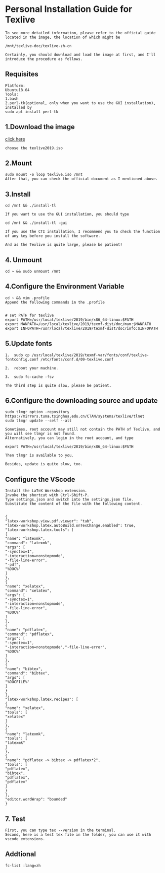 # Personal Installation Guide for Texlive
    To see more detailed information, please refer to the official guide located in the image, the location of which might be 

    /mnt/texlive-doc/texlive-zh-cn

    Certainly, you should download and load the image at first, and I'll introduce the procedure as follows.


## Requisites
    Platform: 
    Ubuntu18.04
    Tools: 
    1.bash
    2.perl-tk(optional, only when you want to use the GUI installation), installed by 
    sudo apt install perl-tk

## 1.Download the image
[click here](https://mirrors.tuna.tsinghua.edu.cn/CTAN/systems/texlive/Images/)

    choose the texlive2019.iso

## 2.Mount
    sudo mount -o loop texlive.iso /mnt
    After that, you can check the official document as I mentioned above.

## 3.Install
    cd /mnt && ./install-tl

    If you want to use the GUI installation, you should type

    cd /mnt && ./install-tl -gui

    If you use the CTI installation, I recommend you to check the function of any key before you install the software.

    And as the Texlive is quite large, please be patient!


## 4. Unmount
    cd ~ && sudo unmount /mnt

## 4.Configure the Environment Variable
    cd ~ && vim .profile
    Append the following commands in the .profile


    # set PATH for texlive
    export PATH=/usr/local/texlive/2019/bin/x86_64-linux:$PATH                  
    export MANPATH=/usr/local/texlive/2019/texmf-dist/doc/man:$MANPATH
    export INFOPATH=/usr/local/texlive/2019/texmf-dist/doc/info:$INFOPATH

## 5.Update fonts
    1.  sudo cp /usr/local/texlive/2019/texmf-var/fonts/conf/texlive-fontconfig.conf /etc/fonts/conf.d/09-texlive.conf
    
    2.  reboot your machine. 
    
    3.  sudo fc-cache -fsv

    The third step is quite slow, please be patient.

## 6.Configure the downloading source and update
    sudo tlmgr option -repository https://mirrors.tuna.tsinghua.edu.cn/CTAN/systems/texlive/tlnet
    sudo tlmgr update --self --all

    Sometimes, root account may still not contain the PATH of Texlive, and you will see tlmgr is not found.
    Alternatively, you can login in the root account, and type

    export PATH=/usr/local/texlive/2019/bin/x86_64-linux:$PATH
    
    Then tlmgr is available to you.  

    Besides, update is quite slow, too.

## Configure the VScode
    Install the LaTeX Workshop extension.
    Invoke the shortcut with Ctrl-Shift-P.
    Type settings.json and switch into the settings.json file.
    Substitute the content of the file with the following content.


    {
    "latex-workshop.view.pdf.viewer": "tab",
    "latex-workshop.latex.autoBuild.onTexChange.enabled": true,
    "latex-workshop.latex.tools": [
    {
    "name": "latexmk",
    "command": "latexmk",
    "args": [
    "-synctex=1",
    "-interaction=nonstopmode",
    "-file-line-error",
    "-pdf",
    "%DOC%"
    ]
    },
    {
    "name": "xelatex",
    "command": "xelatex",
    "args": [
    "-synctex=1",
    "-interaction=nonstopmode",
    "-file-line-error",
    "%DOC%"
    ]
    },
    {
    "name": "pdflatex",
    "command": "pdflatex",
    "args": [
    "-synctex=1",
    "-interaction=nonstopmode","-file-line-error",
    "%DOC%"
    ]
    },
    {
    "name": "bibtex",
    "command": "bibtex",
    "args": [
    "%DOCFILE%"
    ]
    }
    ],
    "latex-workshop.latex.recipes": [
    {
    "name": "xelatex",
    "tools": [
    "xelatex"
    ]
    },
    {
    "name": "latexmk",
    "tools": [
    "latexmk"
    ]
    },
    {
    "name": "pdflatex -> bibtex -> pdflatex*2",
    "tools": [
    "pdflatex",
    "bibtex",
    "pdflatex",
    "pdflatex"
    ]
    }
    ],
    "editor.wordWrap": "bounded"
    }   


## 7. Test
    First, you can type tex --version in the terminal.
    Second, here is a test tex file in the folder, you can use it with vscode extensions.

## Addtional
    fc-list :lang=zh